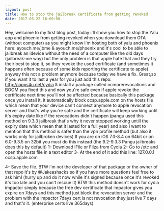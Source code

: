 ```yaml
---
layout: post
title: How to stop the jailbreak certificate from getting revoked
date: 2017-08-22 16:00:00
---
```


Hey,
welcome to my first blog post, today i'll show you how to stop the Yalu app and phoenix from getting revoked 
when you download them OTA (without computer) as you might know i'm hosting both of yalu and phoenix here: ayouch.me/jbme & ayouch.me/phoenix
and it's cool to be able to jailbreak an idevice without the need of a computer like the old days (jailbreak-me way) but the 
only problem is that apple hate that and they try their best to stop it, so they revoke the used certificate (and sometimes it
happens often because of some kids reporting the certificate to apple) anyway this not a problem anymore because today we have
a fix.
Great,so if you want it to last a year for you just add this repo: http://iapps4u.net/cydia & install a package called 
nomorerevocations and BOOM you fixed this and now you're safe even if apple revoke the certificate next time you'll not be affected
because basically this package once you install it, it automatically block ocsp.apple.com on the hosts file which mean that your
device can't connect anymore to apple revocation server and that's why you're safe and the certificate will keep working until
it's expiry date like if the revocations didn't happen (pangu used this method on 9.3.3 jailbreak that's why it never stopped 
working untill the expiry date which mean that it lasted for a full year) and also i want to mention that this method is safer
than the vpn profile method (but also it works only for jailbroken devices)
If you are on iOS 7.0-8.4 on 64bit or on 6.0-9.3.5 on 32bit you must do this instead (the 9.2-9.3.3 Pangu jailbreaks does this by default)
1- Download iFile or Filza from Cydia
2- Go to /etc and open the hosts file in a text editor
3- At the end of it add this line:
127.0.0.1 ocsp.apple.com

4- Save the file.
BTW i'm not the developer of that package or the owner of that repo it's by @Jakeashacks so if you have more questions feel free
to ask him!
(hurry up and do it now while it's signed because once it's revoked it's too late and you can't rescue it)
BTW this method doesn't work for cydia impactor simply because the free dev certificate that impactor gives you expire on 7days and this method just block the revocation server and the problem with the impactor 7days cert is not revocation they just live 7 days and that's it. (enterprise certs live 365days)
